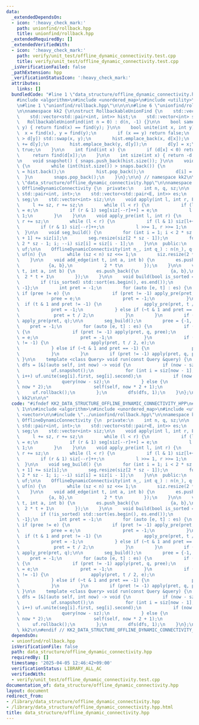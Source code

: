 ```yaml
---
data:
  _extendedDependsOn:
  - icon: ':heavy_check_mark:'
    path: unionfind/rollback.hpp
    title: unionfind/rollback.hpp
  _extendedRequiredBy: []
  _extendedVerifiedWith:
  - icon: ':heavy_check_mark:'
    path: verify/unit_test/offline_dynamic_connectivity.test.cpp
    title: verify/unit_test/offline_dynamic_connectivity.test.cpp
  _isVerificationFailed: false
  _pathExtension: hpp
  _verificationStatusIcon: ':heavy_check_mark:'
  attributes:
    links: []
  bundledCode: "#line 1 \"data_structure/offline_dynamic_connectivity.hpp\"\n\n\n\n\
    #include <algorithm>\n#include <unordered_map>\n#include <utility>\n#include <vector>\n\
    \n#line 1 \"unionfind/rollback.hpp\"\n\n\n\n#line 6 \"unionfind/rollback.hpp\"\
    \n\nnamespace kk2 {\n\nstruct RollbackableUnionFind {\n    std::vector<int> d;\n\
    \    std::vector<std::pair<int, int>> hist;\n    std::vector<int> snaps;\n\n \
    \   RollbackableUnionFind(int n = 0) : d(n, -1) {}\n\n    bool same(int x, int\
    \ y) { return find(x) == find(y); }\n\n    bool unite(int x, int y) {\n      \
    \  x = find(x), y = find(y);\n        if (x == y) return false;\n        if (d[x]\
    \ > d[y]) std::swap(x, y);\n        hist.emplace_back(x, d[x]);\n        d[x]\
    \ += d[y];\n        hist.emplace_back(y, d[y]);\n        d[y] = x;\n        return\
    \ true;\n    }\n\n    int find(int x) {\n        if (d[x] < 0) return x;\n   \
    \     return find(d[x]);\n    }\n\n    int size(int x) { return -d[find(x)]; }\n\
    \n    void snapshot() { snaps.push_back(hist.size()); }\n\n    void rollback()\
    \ {\n        while (int(hist.size()) > snaps.back()) {\n            auto [i, x]\
    \ = hist.back();\n            hist.pop_back();\n            d[i] = x;\n      \
    \  }\n        snaps.pop_back();\n    }\n};\n\n} // namespace kk2\n\n\n#line 10\
    \ \"data_structure/offline_dynamic_connectivity.hpp\"\n\nnamespace kk2 {\n\nstruct\
    \ OfflineDynamicConnectivity {\n  private:\n    int n, q, sz;\n\n    using E =\
    \ std::pair<int, int>;\n    std::vector<std::pair<E, int>> es;\n    std::vector<E>\
    \ seg;\n    std::vector<int> siz;\n\n    void apply(int l, int r, E e) {\n   \
    \     l += sz, r += sz;\n        while (l < r) {\n            if (l & 1) seg[siz[l++]++]\
    \ = e;\n            if (r & 1) seg[siz[--r]++] = e;\n            l >>= 1, r >>=\
    \ 1;\n        }\n    }\n\n    void apply_pre(int l, int r) {\n        l += sz,\
    \ r += sz;\n        while (l < r) {\n            if (l & 1) siz[l++]++;\n    \
    \        if (r & 1) siz[--r]++;\n            l >>= 1, r >>= 1;\n        }\n  \
    \  }\n\n    void seg_build() {\n        for (int i = 1; i < 2 * sz - 1; i++) siz[i\
    \ + 1] += siz[i];\n        seg.resize(siz[2 * sz - 1]);\n        for (int i =\
    \ 2 * sz - 1; i; --i) siz[i] = siz[i - 1];\n    }\n\n  public:\n    RollbackableUnionFind\
    \ uf;\n\n    OfflineDynamicConnectivity(int n_, int q_) : n(n_), q(q_), sz(1),\
    \ uf(n) {\n        while (sz < n) sz <<= 1;\n        siz.resize(2 * sz, 0);\n\
    \    }\n\n    void add_edge(int t, int a, int b) {\n        es.push_back({\n \
    \           {a, b},\n            2 * t\n        });\n    }\n\n    void del_edge(int\
    \ t, int a, int b) {\n        es.push_back({\n            {a, b},\n          \
    \  2 * t + 1\n        });\n    }\n\n    void build(bool is_sorted = false) {\n\
    \        if (!is_sorted) std::sort(es.begin(), es.end());\n        E pree = {-1,\
    \ -1};\n        int pret = -1;\n        for (auto [e, t] : es) {\n           \
    \ if (pree != e) {\n                if (pret != -1) apply_pre(pret, q);\n    \
    \            pree = e;\n                pret = -1;\n            }\n          \
    \  if (t & 1 and pret != -1) {\n                apply_pre(pret, t / 2);\n    \
    \            pret = -1;\n            } else if (~t & 1 and pret == -1) {\n   \
    \             pret = t / 2;\n            }\n        }\n        if (pret != -1)\
    \ apply_pre(pret, q);\n\n        seg_build();\n        pree = {-1, -1};\n    \
    \    pret = -1;\n        for (auto [e, t] : es) {\n            if (pree != e)\
    \ {\n                if (pret != -1) apply(pret, q, pree);\n                pree\
    \ = e;\n                pret = -1;\n            }\n            if (t & 1 and pret\
    \ != -1) {\n                apply(pret, t / 2, e);\n                pret = -1;\n\
    \            } else if (~t & 1 and pret == -1) {\n                pret = t / 2;\n\
    \            }\n        }\n        if (pret != -1) apply(pret, q, pree);\n   \
    \ }\n\n    template <class Query> void run(const Query &query) {\n        auto\
    \ dfs = [&](auto self, int now) -> void {\n            if (now - sz >= q) return;\n\
    \            uf.snapshot();\n            for (int i = siz[now - 1]; i < siz[now];\
    \ i++) uf.unite(seg[i].first, seg[i].second);\n            if (now >= sz) {\n\
    \                query(now - sz);\n            } else {\n                self(self,\
    \ now * 2);\n                self(self, now * 2 + 1);\n            }\n       \
    \     uf.rollback();\n        };\n        dfs(dfs, 1);\n    }\n};\n\n\n} // namespace\
    \ kk2\n\n\n"
  code: "#ifndef KK2_DATA_STRUCTURE_OFFLINE_DYNAMIC_CONNECTIVITY_HPP\n#define KK2_DATA_STRUCTURE_OFFLINE_DYNAMIC_CONNECTIVITY_HPP\
    \ 1\n\n#include <algorithm>\n#include <unordered_map>\n#include <utility>\n#include\
    \ <vector>\n\n#include \"../unionfind/rollback.hpp\"\n\nnamespace kk2 {\n\nstruct\
    \ OfflineDynamicConnectivity {\n  private:\n    int n, q, sz;\n\n    using E =\
    \ std::pair<int, int>;\n    std::vector<std::pair<E, int>> es;\n    std::vector<E>\
    \ seg;\n    std::vector<int> siz;\n\n    void apply(int l, int r, E e) {\n   \
    \     l += sz, r += sz;\n        while (l < r) {\n            if (l & 1) seg[siz[l++]++]\
    \ = e;\n            if (r & 1) seg[siz[--r]++] = e;\n            l >>= 1, r >>=\
    \ 1;\n        }\n    }\n\n    void apply_pre(int l, int r) {\n        l += sz,\
    \ r += sz;\n        while (l < r) {\n            if (l & 1) siz[l++]++;\n    \
    \        if (r & 1) siz[--r]++;\n            l >>= 1, r >>= 1;\n        }\n  \
    \  }\n\n    void seg_build() {\n        for (int i = 1; i < 2 * sz - 1; i++) siz[i\
    \ + 1] += siz[i];\n        seg.resize(siz[2 * sz - 1]);\n        for (int i =\
    \ 2 * sz - 1; i; --i) siz[i] = siz[i - 1];\n    }\n\n  public:\n    RollbackableUnionFind\
    \ uf;\n\n    OfflineDynamicConnectivity(int n_, int q_) : n(n_), q(q_), sz(1),\
    \ uf(n) {\n        while (sz < n) sz <<= 1;\n        siz.resize(2 * sz, 0);\n\
    \    }\n\n    void add_edge(int t, int a, int b) {\n        es.push_back({\n \
    \           {a, b},\n            2 * t\n        });\n    }\n\n    void del_edge(int\
    \ t, int a, int b) {\n        es.push_back({\n            {a, b},\n          \
    \  2 * t + 1\n        });\n    }\n\n    void build(bool is_sorted = false) {\n\
    \        if (!is_sorted) std::sort(es.begin(), es.end());\n        E pree = {-1,\
    \ -1};\n        int pret = -1;\n        for (auto [e, t] : es) {\n           \
    \ if (pree != e) {\n                if (pret != -1) apply_pre(pret, q);\n    \
    \            pree = e;\n                pret = -1;\n            }\n          \
    \  if (t & 1 and pret != -1) {\n                apply_pre(pret, t / 2);\n    \
    \            pret = -1;\n            } else if (~t & 1 and pret == -1) {\n   \
    \             pret = t / 2;\n            }\n        }\n        if (pret != -1)\
    \ apply_pre(pret, q);\n\n        seg_build();\n        pree = {-1, -1};\n    \
    \    pret = -1;\n        for (auto [e, t] : es) {\n            if (pree != e)\
    \ {\n                if (pret != -1) apply(pret, q, pree);\n                pree\
    \ = e;\n                pret = -1;\n            }\n            if (t & 1 and pret\
    \ != -1) {\n                apply(pret, t / 2, e);\n                pret = -1;\n\
    \            } else if (~t & 1 and pret == -1) {\n                pret = t / 2;\n\
    \            }\n        }\n        if (pret != -1) apply(pret, q, pree);\n   \
    \ }\n\n    template <class Query> void run(const Query &query) {\n        auto\
    \ dfs = [&](auto self, int now) -> void {\n            if (now - sz >= q) return;\n\
    \            uf.snapshot();\n            for (int i = siz[now - 1]; i < siz[now];\
    \ i++) uf.unite(seg[i].first, seg[i].second);\n            if (now >= sz) {\n\
    \                query(now - sz);\n            } else {\n                self(self,\
    \ now * 2);\n                self(self, now * 2 + 1);\n            }\n       \
    \     uf.rollback();\n        };\n        dfs(dfs, 1);\n    }\n};\n\n\n} // namespace\
    \ kk2\n\n#endif // KK2_DATA_STRUCTURE_OFFLINE_DYNAMIC_CONNECTIVITY_HPP\n"
  dependsOn:
  - unionfind/rollback.hpp
  isVerificationFile: false
  path: data_structure/offline_dynamic_connectivity.hpp
  requiredBy: []
  timestamp: '2025-04-05 12:46:42+09:00'
  verificationStatus: LIBRARY_ALL_AC
  verifiedWith:
  - verify/unit_test/offline_dynamic_connectivity.test.cpp
documentation_of: data_structure/offline_dynamic_connectivity.hpp
layout: document
redirect_from:
- /library/data_structure/offline_dynamic_connectivity.hpp
- /library/data_structure/offline_dynamic_connectivity.hpp.html
title: data_structure/offline_dynamic_connectivity.hpp
---
```

